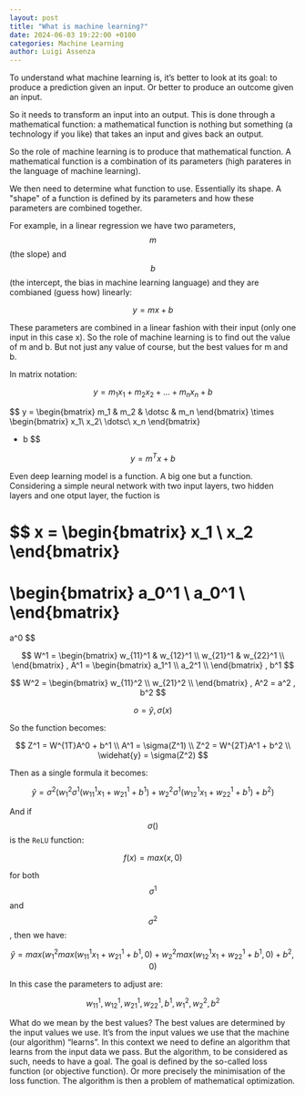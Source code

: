 ```yaml
---
layout: post
title: "What is machine learning?"
date: 2024-06-03 19:22:00 +0100
categories: Machine Learning
author: Luigi Assenza
---
```

<script src="https://cdn.mathjax.org/mathjax/latest/MathJax.js?config=TeX-AMS-MML_HTMLorMML" type="text/javascript">
</script>

To understand what machine learning is, it’s better to look at its goal: to produce a prediction given an input. Or better to produce an outcome given an input.

So it needs to transform an input into an output. This is done through a mathematical function: a mathematical function is nothing but something (a technology if you like) that takes an input and gives back an output.

So the role of machine learning is to produce that mathematical function.
A mathematical function is a combination of its parameters (high parateres in the language of machine learning).

We then need to determine what function to use. Essentially its shape.
A "shape" of a function is defined by its parameters and how these parameters are combined together.

For example, in a linear regression we have two parameters, $$m$$ (the slope) and $$b$$ (the intercept, the bias in machine learning language) and they are combianed (guess how) linearly:

$$y = mx + b$$

These parameters are combined in a linear fashion with their input (only one input in this case x). So the role of machine learning is to find out the value of m and b. But not just any value of course, but the best values for m and b.

In matrix notation:

$$y = m_1x_1 + m_2x_2 + \dotsc + m_nx_n + b$$

$$
y =
\begin{bmatrix}
m_1 & m_2 & \dotsc & m_n
\end{bmatrix} 
\times
\begin{bmatrix}
x_1\\
x_2\\
\dotsc\\
x_n
\end{bmatrix}
+ b
$$

$$y = m^Tx + b$$

Even deep learning model is a function. A big one but a function.
Considering a simple neural network with two input layers, two hidden layers and one otput layer, the fuction is

$$
x =
\begin{bmatrix}
x_1 \\
x_2
\end{bmatrix}
=
\begin{bmatrix}
a_0^1 \\
a_0^1 \\
\end{bmatrix}
=
a^0
$$

$$
W^1 =
\begin{bmatrix}
w_{11}^1 & w_{12}^1 \\
w_{21}^1 & w_{22}^1 \\
\end{bmatrix}
,
A^1 =
\begin{bmatrix}
a_1^1 \\
a_2^1 \\
\end{bmatrix}
,
b^1
$$

$$
W^2 =
\begin{bmatrix}
w_{11}^2 \\
w_{21}^2 \\
\end{bmatrix}
,
A^2 = a^2
,
b^2
$$

$$
o =
\widehat{y}
,
\sigma(x)
$$

So the function becomes:

$$
Z^1 = W^{1T}A^0 + b^1 \\
A^1 = \sigma(Z^1) \\
Z^2 = W^{2T}A^1 + b^2 \\
\widehat{y} = \sigma(Z^2)
$$

Then as a single formula it becomes:

$$
\widehat{y} = 
    \sigma^2\Bigg(
        w_1^2
        \sigma^1\left(
            w_{11}^1x_1 + w_{21}^1 + b^1
        \right) 
        + 
        w_2^2
        \sigma^1\left(
            w_{12}^1x_1 + w_{22}^1 + b^1
        \right)
        +
        b^2
    \Bigg)
$$

And if $$\sigma()$$ is the `ReLU` function:

$$f(x) = max(x, 0)$$

for both $$\sigma^1$$ and $$\sigma^2$$, then we have:

$$
\widehat{y} = 
    max\Bigg(
        w_1^2
        max\left(
            w_{11}^1x_1 + w_{21}^1 + b^1,
            0
        \right) 
        + 
        w_2^2
        max\left(
            w_{12}^1x_1 + w_{22}^1 + b^1,
            0
        \right)
        +
        b^2,
        0
    \Bigg)
$$

In this case the parameters to adjust are:

$$w_{11}^1, w_{12}^1, w_{21}^1, w_{22}^1, b^1, w_1^2, w_2^2, b^2$$
 
What do we mean by the best values? The best values are determined by the input values we use. It’s from the input values we use that the machine (our algorithm) “learns”. In this context we need to define an algorithm that learns from the input data we pass. But the algorithm, to be considered as such, needs to have a goal. The goal is defined by the so-called loss function (or objective function). Or more precisely the minimisation of the loss function. The algorithm is then a problem of mathematical optimization.
